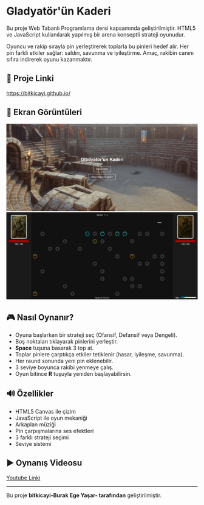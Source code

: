 # Gladyatör'ün Kaderi

Bu proje Web Tabanlı Programlama dersi kapsamında geliştirilmiştir. HTML5 ve JavaScript kullanılarak yapılmış bir arena konseptli strateji oyunudur.

Oyuncu ve rakip sırayla pin yerleştirerek toplarla bu pinleri hedef alır. Her pin farklı etkiler sağlar: saldırı, savunma ve iyileştirme. Amaç, rakibin canını sıfıra indirerek oyunu kazanmaktır.

## 📌 Proje Linki
https://bitkicayi.github.io/


## 📸 Ekran Görüntüleri

![ekran1](images/ekran1.png)
![ekran2](images/ekran2.png)

## 🎮 Nasıl Oynanır?

- Oyuna başlarken bir strateji seç (Ofansif, Defansif veya Dengeli).
- Boş noktaları tıklayarak pinlerini yerleştir.
- **Space** tuşuna basarak 3 top at.
- Toplar pinlere çarptıkça etkiler tetiklenir (hasar, iyileşme, savunma).
- Her raund sonunda yeni pin eklenebilir.
- 3 seviye boyunca rakibi yenmeye çalış.
- Oyun bitince **R** tuşuyla yeniden başlayabilirsin.

## 🔊 Özellikler

- HTML5 Canvas ile çizim
- JavaScript ile oyun mekaniği
- Arkaplan müziği
- Pin çarpışmalarına ses efektleri
- 3 farklı strateji seçimi
- Seviye sistemi

## ▶️ Oynanış Videosu

[Youtube Linki](https://youtu.be/pnuEffFnzuQ?si=KSMqTKYe-uea5SLV)

---

Bu proje **bitkicayi-Burak Ege Yaşar- tarafından** geliştirilmiştir.
